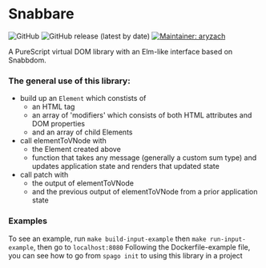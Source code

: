 # Snabbare 

![GitHub](https://img.shields.io/github/license/aryzach/purescript-snabbare)
![GitHub release (latest by date)](https://img.shields.io/github/v/release/aryzach/purescript-snabbare)
[![Maintainer: aryzach](https://img.shields.io/badge/maintainer-aryzach-blue)](https://github.com/aryzach)

A PureScript virtual DOM library with an Elm-like interface based on Snabbdom.

### The general use of this library: 
- build up an `Element` which constists of 
  * an HTML tag 
  * an array of 'modifiers' which consists of both HTML attributes and DOM properties
  * and an array of child Elements
- call elementToVNode with
  * the Element created above
  * function that takes any message (generally a custom sum type) and updates application state and renders that updated state
- call patch with
  * the output of elementToVNode
  * and the previous output of elementToVNode from a prior application state

### Examples
To see an example, run `make build-input-example` then `make run-input-example`, then go to `localhost:8080`
Following the Dockerfile-example file, you can see how to go from `spago init` to using this library in a project
